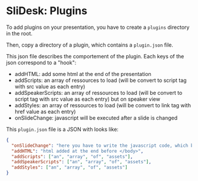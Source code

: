 # SliDesk: Plugins

To add plugins on your presentation, you have to create a `plugins` directory in the root.

Then, copy a directory of a plugin, which contains a `plugin.json` file.

This json file describes the comportement of the plugin. Each keys of the json correspond to a "hook":

- addHTML: add some html at the end of the presentation
- addScripts: an array of ressources to load (will be convert to script tag with src value as each entry)
- addSpeakerScripts: an array of ressources to load (will be convert to script tag with src value as each entry) but on speaker view
- addStyles: an array of ressources to load (will be convert to link tag with href value as each entry)
- onSlideChange: javascript will be executed after a slide is changed

This `plugin.json` file is a JSON with looks like:

```json
{
  "onSlideChange": "here you have to write the javascript code, which be copied into the <script> in the presentation",
  "addHTML": "html added at the end before </body>",
  "addScripts": ["an", "array", "of", "assets"],
  "addSpeakerScripts": ["an", "array", "of", "assets"],
  "addStyles": ["an", "array", "of", "assets"]
}
```
